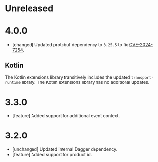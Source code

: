 # Unreleased


# 4.0.0
* [changed] Updated protobuf dependency to `3.25.5` to fix
  [CVE-2024-7254](https://nvd.nist.gov/vuln/detail/CVE-2024-7254).


## Kotlin
The Kotlin extensions library transitively includes the updated
`transport-runtime` library. The Kotlin extensions library has no additional
updates.

# 3.3.0
* [feature] Added support for additional event context.

# 3.2.0
* [unchanged] Updated internal Dagger dependency.
* [feature] Added support for product id.

